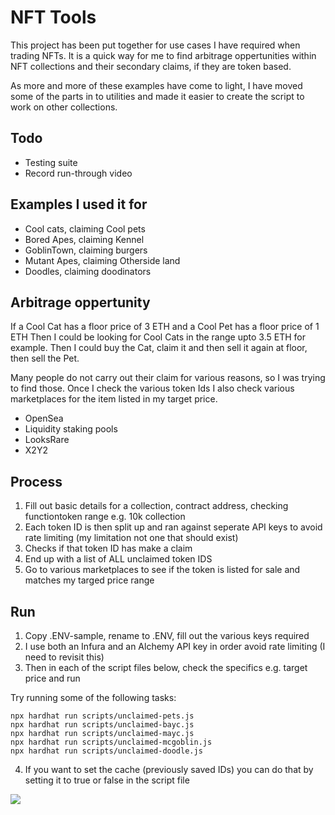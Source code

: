 # NFT Tools

This project has been put together for use cases I have required when trading NFTs. 
It is a quick way for me to find arbitrage oppertunities within NFT collections and their secondary claims, if they are token based.

As more and more of these examples have come to light, I have moved some of the parts in to utilities and made it easier to create the script to work on other collections.

## Todo

* Testing suite
* Record run-through video

## Examples I used it for
* Cool cats, claiming Cool pets
* Bored Apes, claiming Kennel
* GoblinTown, claiming burgers
* Mutant Apes, claiming Otherside land
* Doodles, claiming doodinators

## Arbitrage oppertunity

If a Cool Cat has a floor price of 3 ETH and a Cool Pet has a floor price of 1 ETH
Then I could be looking for Cool Cats in the range upto 3.5 ETH for example. Then I could buy the Cat, claim it and then sell it again at floor, then sell the Pet. 

Many people do not carry out their claim for various reasons, so I was trying to find those.
Once I check the various token Ids I also check various marketplaces for the item listed in my target price.

* OpenSea
* Liquidity staking pools
* LooksRare
* X2Y2

## Process

1. Fill out basic details for a collection, contract address, checking functiontoken range e.g. 10k collection
2. Each token ID is then split up and ran against seperate API keys to avoid rate limiting (my limitation not one that should exist)
3. Checks if that token ID has make a claim 
4. End up with a list of ALL unclaimed token IDS
5. Go to various marketplaces to see if the token is listed for sale and matches my targed price range


## Run

1. Copy .ENV-sample, rename to .ENV, fill out the various keys required
2. I use both an Infura and an Alchemy API key in order avoid rate limiting (I need to revisit this)
3. Then in each of the script files below, check the specifics e.g. target price and run

Try running some of the following tasks:

```
npx hardhat run scripts/unclaimed-pets.js
npx hardhat run scripts/unclaimed-bayc.js
npx hardhat run scripts/unclaimed-mayc.js
npx hardhat run scripts/unclaimed-mcgoblin.js
npx hardhat run scripts/unclaimed-doodle.js

```

4. If you want to set the cache (previously saved IDs) you can do that by setting it to true or false in the script file

![](./img/working.png)